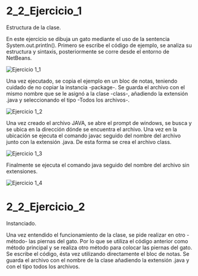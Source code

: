 # 2_2_Ejercicio_1

Estructura de la clase.

En este ejercicio se dibuja un gato mediante el uso de la sentencia System.out.println().
Primero se escribe el código de ejemplo, se analiza su estructura y sintaxis, posteriormente se corre desde el entorno de NetBeans.

![Ejercicio 1_1](https://user-images.githubusercontent.com/54320247/64190316-ba917d00-ce3b-11e9-9c2d-1a85b240a51c.jpg)

Una vez ejecutado, se copia el ejemplo en un bloc de notas, teniendo cuidado de no copiar la instancia -package-.
Se guarda el archivo con el mismo nombre que se le asignó a la clase -class-, añadiendo la extensión .java y seleccionando el tipo -Todos los archivos-.

![Ejercicio 1_2](https://user-images.githubusercontent.com/54320247/64190325-be250400-ce3b-11e9-85fb-e91ff0056bd5.jpg)

Una vez creado el archivo JAVA, se abre el prompt de windows, se busca y se ubica en la dirección dónde se encuentra el archivo. Una vez en la ubicación se ejecuta el comando javac seguido del nombre del archivo junto con la extensión .java.
De esta forma se crea el archivo class.

![Ejercicio 1_3](https://user-images.githubusercontent.com/54320247/64190331-bfeec780-ce3b-11e9-9c8a-e620f8c08a94.jpg)

Finalmente se ejecuta el comando java seguido del nombre del archivo sin extensiones.

![Ejercicio 1_4](https://user-images.githubusercontent.com/54320247/64190335-c1b88b00-ce3b-11e9-9c7d-d446bd8a09da.jpg)

# 2_2_Ejercicio_2

Instanciado.

Una vez entendido el funcionamiento de la clase, se pide realizar en otro -método- las piernas del gato.
Por lo que se utiliza el código anterior como método principal y se realiza otro método para colocar las piernas del gato.
Se escribe el código, ésta vez utilizando directamente el bloc de notas.
Se guarda el archivo con el nombre de la clase añadiendo la extensión .java y con el tipo todos los archivos.

